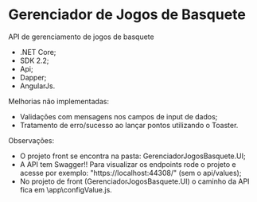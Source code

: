 # Gerenciador de Jogos de Basquete

API de gerenciamento de jogos de basquete

- .NET Core;
- SDK 2.2;
- Api;
- Dapper;
- AngularJs.


Melhorias não implementadas:

- Validações com mensagens nos campos de input de dados;
- Tratamento de erro/sucesso ao lançar pontos utilizando o Toaster.


Observações:

- O projeto front se encontra na pasta: GerenciadorJogosBasquete.UI;
- A API tem Swagger!! Para visualizar os endpoints rode o projeto e acesse por exemplo: "https://localhost:44308/" (sem o api/values);
- No projeto de front (GerenciadorJogosBasquete.UI) o caminho da API fica em \app\configValue.js.




